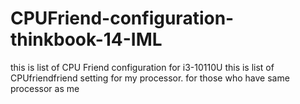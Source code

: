 # CPUFriend-configuration-thinkbook-14-IML
this is list of CPU Friend configuration for i3-10110U
this is list of CPUfriendfriend setting for my processor. 
for those who have same processor as me
